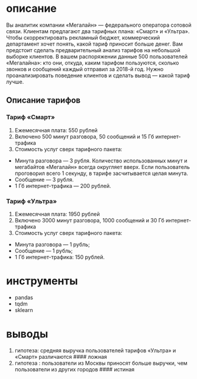 # описание 
Вы аналитик компании «Мегалайн» — федерального оператора сотовой связи. Клиентам предлагают два тарифных плана: «Смарт» и «Ультра». Чтобы скорректировать рекламный бюджет, коммерческий департамент хочет понять, какой тариф приносит больше денег.
Вам предстоит сделать предварительный анализ тарифов на небольшой выборке клиентов. В вашем распоряжении данные 500 пользователей «Мегалайна»: кто они, откуда, каким тарифом пользуются, сколько звонков и сообщений каждый отправил за 2018-й год. Нужно проанализировать поведение клиентов и сделать вывод — какой тариф лучше.

## Описание тарифов

### Тариф «Смарт»
1. Ежемесячная плата: 550 рублей
2.  Включено 500 минут разговора, 50 сообщений и 15 Гб интернет-трафика
3. Стоимость услуг сверх тарифного пакета: 
  - Минута разговора — 3 рубля. Количество использованных минут и мегабайтов   «Мегалайн» всегда округляет вверх. Если пользователь проговорил всего 1 секунду, в тарифе засчитывается целая минута.
  - Сообщение — 3 рубля.
  - 1 Гб интернет-трафика — 200 рублей.
### Тариф «Ультра»
1. Ежемесячная плата: 1950 рублей
2. Включено 3000 минут разговора, 1000 сообщений и 30 Гб интернет-трафика
3. Стоимость услуг сверх тарифного пакета: 
  - Минута разговора — 1 рубль;
  - Сообщение — 1 рубль;
  - 1 Гб интернет-трафика: 150 рублей.

# инструменты
- pandas
- tqdm
- sklearn
# выводы
1. гипотеза: средняя выручка пользователей тарифов «Ультра» и «Смарт» различаются #### ложная
2. гипотеза : пользователи из Москвы приносят больше выручки, чем пользователи из других городов #### истиная
